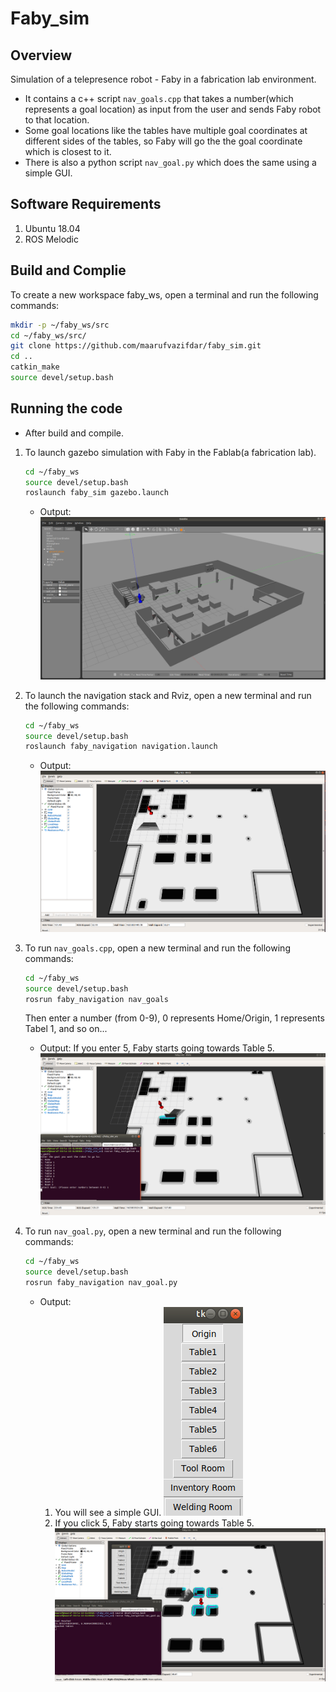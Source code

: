# Faby_sim

## Overview

Simulation of a telepresence robot - Faby in a fabrication lab environment.

* It contains a c++ script `nav_goals.cpp` that takes a number(which represents a goal location) as input from the user and sends Faby robot to that location.
* Some goal locations like the tables have multiple goal coordinates at different sides of the tables, so Faby will go the the goal coordinate which is closest to it.
* There is also a python script `nav_goal.py` which does the same using a simple GUI.

## Software Requirements

1. Ubuntu 18.04
2. ROS Melodic

## Build and Complie

To create a new workspace faby_ws, open a terminal and run the following commands:

``` bash
mkdir -p ~/faby_ws/src
cd ~/faby_ws/src/
git clone https://github.com/maarufvazifdar/faby_sim.git
cd ..
catkin_make
source devel/setup.bash
```

## Running the code

* After build and compile.

1. To launch gazebo simulation with Faby in the Fablab(a fabrication lab).

    ```bash
    cd ~/faby_ws
    source devel/setup.bash
    roslaunch faby_sim gazebo.launch
    ```
    * Output:
    ![](images/faby1.png)

2. To launch the navigation stack and Rviz, open a new terminal and run the following commands:

    ``` bash
    cd ~/faby_ws
    source devel/setup.bash
    roslaunch faby_navigation navigation.launch 
    ```
    * Output:
    ![](images/faby2.png)

3. To run `nav_goals.cpp`, open a new terminal and run the following commands:

    ``` bash
    cd ~/faby_ws
    source devel/setup.bash
    rosrun faby_navigation nav_goals 
    ```
    Then enter a number (from 0-9), 0 represents Home/Origin, 1 represents Tabel 1, and so on...  

    * Output: If you enter 5, Faby starts going towards Table 5.
    ![](images/faby3.png)

4. To run `nav_goal.py`, open a new terminal and run the following commands:

    ``` bash
    cd ~/faby_ws
    source devel/setup.bash
    rosrun faby_navigation nav_goal.py 
    ```

    * Output:
        1. You will see a simple GUI.
        ![](images/faby_gui.png) 
        2. If you click 5, Faby starts going towards Table 5.
        ![](images/faby4.png)